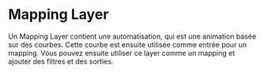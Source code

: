 # Mapping Layer

Un Mapping Layer contient une automatisation, qui est une animation basée sur des courbes. Cette courbe est ensuite utilisée comme entrée pour un mapping. Vous pouvez ensuite utiliser ce layer comme un mapping et ajouter des filtres et des sorties.

